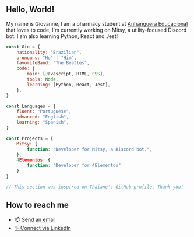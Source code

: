 <h2>Hello, World!</h2>
<p>My name is Giovanne, I am a pharmacy student at <a href="https://www.anhanguera.com/">Anhanguera Educacional</a> that loves to code, I'm currently working on Mitsy, a utility-focused Discord bot. I am also learning Python, React and Jest!</p>

```javascript
const Gio = {
    nationality: "Brazilian",
    pronouns: "He" | "Him",
    favoriteBand: "The Beatles",
    code: {
        main: [Javascript, HTML, CSS],
        tools: Node,
        learning: [Python, React, Jest],
    },
}

const Languages = {
    fluent: "Portuguese",
    advanced: "English",
    learning: "Spanish",
}

const Projects = {
    Mitsy: {
        function: "Developer for Mitsy, a Discord bot.",
    },
    4Elementos: {
        function: "Developer for 4Elementos"
    }
}

// This section was inspired on Thaiane's GitHub profile. Thank you!
```

<h2>How to reach me</h2>
    <ul>
        <li><a href="mailto:gcerione@outlook.com">📫 Send an email</a></li>
        <li><a href="https://www.linkedin.com/in/giovanne-cerione/">✨ Connect via LinkedIn</a></li>
    </ul>
